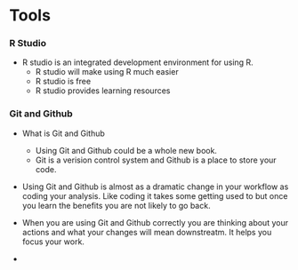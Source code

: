 # Tools

### R Studio

* R studio is an integrated development environment for using R.
  * R studio will make using R much easier
  * R studio is free
  * R studio provides learning resources

### 

### 

### Git and Github

* What is Git and Github
  * Using Git and Github could be a whole new book.
  * Git is a verision control system and Github is a place to store your code.
* Using Git and Github is almost as a dramatic change in your workflow as coding your analysis. Like coding it takes some getting used to but once you learn the benefits you are not likely to go back.
* When you are using Git and Github correctly you are thinking about your actions and what your changes will mean downstreatm. It helps you focus your work.

* 


